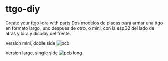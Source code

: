 # ttgo-diy
Create your ttgo lora with parts
Dos modelos de placas para armar una ttgo en formato largo, uno despues de otro, o mini, con la esp32 del lado de atras y lora y display del frente.


Version mini, doble side
![pcb](https://user-images.githubusercontent.com/100592663/221630061-26c77171-9630-4d0a-a9fe-9d4487af65e8.png)

Version large, single side
![pcb long](https://user-images.githubusercontent.com/100592663/221630380-b8c54107-4105-468c-ae18-e829e269ef35.png)
